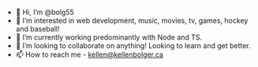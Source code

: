 - 👋 Hi, I’m @bolg55
- 👀 I’m interested in web development, music, movies, tv, games, hockey and baseball!
- 🌱 I’m currently working predominantly with Node and TS.
- 💞️ I’m looking to collaborate on anything! Looking to learn and get better.
- 📫 How to reach me - kellen@kellenbolger.ca

<!---
bolg55/bolg55 is a ✨ special ✨ repository because its `README.md` (this file) appears on your GitHub profile.
You can click the Preview link to take a look at your changes.
--->
